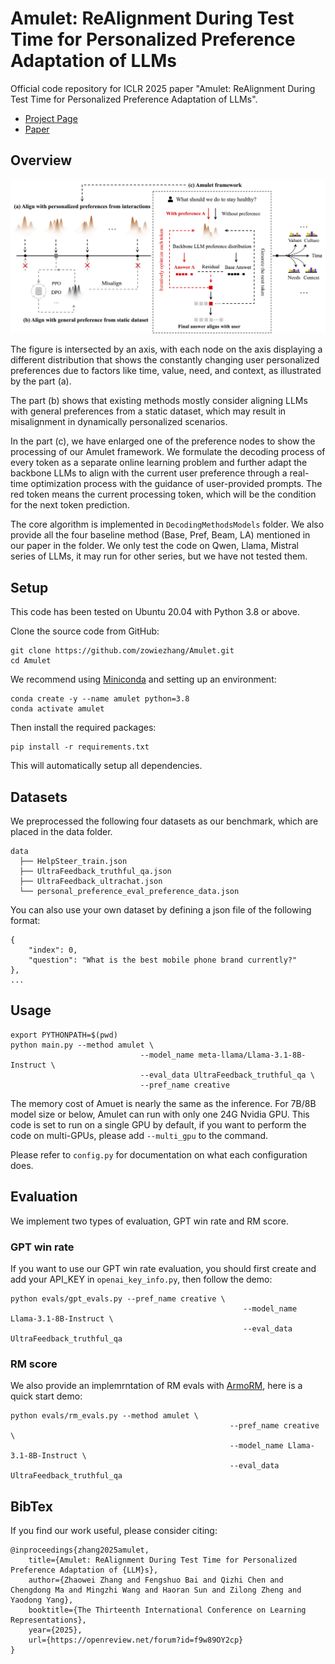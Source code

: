 # Amulet: ReAlignment During Test Time for Personalized Preference Adaptation of LLMs
Official code repository for ICLR 2025 paper "Amulet: ReAlignment During Test Time for Personalized Preference Adaptation of LLMs".

- [Project Page](https://zowiezhang.github.io/projects/Amulet/)
- [Paper](http://arxiv.org/abs/2502.19148)

## Overview

![method](images/method.jpg)

The figure is intersected by an axis, with each node on the axis displaying a different distribution that shows the constantly changing user personalized preferences due to factors like time, value, need, and context, as illustrated by the part (a).

The part (b) shows that existing methods mostly consider aligning LLMs with general preferences from a static dataset, which may result in misalignment in dynamically personalized scenarios. 

In the part (c), we have enlarged one of the preference nodes to show the processing of our Amulet framework. We formulate the decoding process of every token as a separate online learning problem and further adapt the backbone LLMs to align with the current user preference through a real-time optimization process with the guidance of user-provided prompts. The red token means the current processing token, which will be the condition for the next token prediction.

The core algorithm is implemented in `DecodingMethodsModels` folder. We also provide all the four baseline method (Base, Pref, Beam, LA) mentioned in our paper in the folder. We only test the code on Qwen, Llama, Mistral series of LLMs, it may run for other series, but we have not tested them.

## Setup

This code has been tested on Ubuntu 20.04 with Python 3.8 or above. 

Clone the source code from GitHub:

```
git clone https://github.com/zowiezhang/Amulet.git
cd Amulet
```

We recommend using [Miniconda](https://docs.conda.io/en/latest/miniconda.html) and setting up an environment:

```
conda create -y --name amulet python=3.8
conda activate amulet
```

Then install the required packages:

```
pip install -r requirements.txt
```

This will automatically setup all dependencies.

## Datasets

We preprocessed the following four datasets as our benchmark, which are placed in the data folder.

```
data
  ├── HelpSteer_train.json
  ├── UltraFeedback_truthful_qa.json
  ├── UltraFeedback_ultrachat.json
  └── personal_preference_eval_preference_data.json
```

You can also use your own dataset by defining a json file of the following format:

```
{
    "index": 0,
    "question": "What is the best mobile phone brand currently?"
},
...
```

## Usage

```
export PYTHONPATH=$(pwd)
python main.py --method amulet \
							 --model_name meta-llama/Llama-3.1-8B-Instruct \
							 --eval_data UltraFeedback_truthful_qa \
							 --pref_name creative
```

The memory cost of Amuet is nearly the same as the inference. For 7B/8B model size or below, Amulet can run with only one 24G Nvidia GPU. This code is set to run on a single GPU by default, if you want to perform the code on multi-GPUs, please add `--multi_gpu` to the command.

Please refer to `config.py` for documentation on what each configuration does. 

## Evaluation

We implement two types of evaluation, GPT win rate and RM score.

### GPT win rate

If you want to use our GPT win rate evaluation, you should first create and add your API_KEY in `openai_key_info.py`, then follow the demo:

```
python evals/gpt_evals.py --pref_name creative \
													--model_name Llama-3.1-8B-Instruct \
													--eval_data UltraFeedback_truthful_qa
```

### RM score

We also provide an implemrntation of RM evals with [ArmoRM](https://huggingface.co/RLHFlow/ArmoRM-Llama3-8B-v0.1), here is a quick start demo:

```
python evals/rm_evals.py --method amulet \
												 --pref_name creative \
												 --model_name Llama-3.1-8B-Instruct \
												 --eval_data UltraFeedback_truthful_qa
```

## BibTex

If you find our work useful, please consider citing:

```
@inproceedings{zhang2025amulet,
    title={Amulet: ReAlignment During Test Time for Personalized Preference Adaptation of {LLM}s},
    author={Zhaowei Zhang and Fengshuo Bai and Qizhi Chen and Chengdong Ma and Mingzhi Wang and Haoran Sun and Zilong Zheng and Yaodong Yang},
    booktitle={The Thirteenth International Conference on Learning Representations},
    year={2025},
    url={https://openreview.net/forum?id=f9w89OY2cp}
}
```

